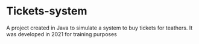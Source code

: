 # Tickets-system
A project created in Java to simulate a system to buy tickets for teathers. It was developed in 2021 for training purposes
